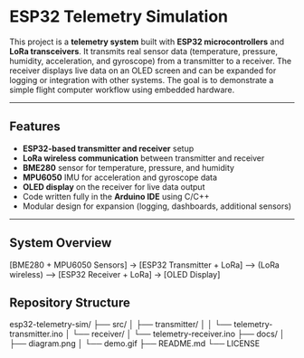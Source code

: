 # ESP32 Telemetry Simulation

This project is a **telemetry system** built with **ESP32 microcontrollers** and **LoRa transceivers**. It transmits real sensor data (temperature, pressure, humidity, acceleration, and gyroscope) from a transmitter to a receiver. The receiver displays live data on an OLED screen and can be expanded for logging or integration with other systems. The goal is to demonstrate a simple flight computer workflow using embedded hardware.

---

## Features
- **ESP32-based transmitter and receiver** setup  
- **LoRa wireless communication** between transmitter and receiver  
- **BME280** sensor for temperature, pressure, and humidity  
- **MPU6050** IMU for acceleration and gyroscope data  
- **OLED display** on the receiver for live data output  
- Code written fully in the **Arduino IDE** using C/C++  
- Modular design for expansion (logging, dashboards, additional sensors)  

---

## System Overview

[BME280 + MPU6050 Sensors] → [ESP32 Transmitter + LoRa]
--> (LoRa wireless) -->
[ESP32 Receiver + LoRa] → [OLED Display]


## Repository Structure

esp32-telemetry-sim/
├── src/
│   ├── transmitter/
│   │   └── telemetry-transmitter.ino
│   └── receiver/
│       └── telemetry-receiver.ino
├── docs/
│   ├── diagram.png
│   └── demo.gif
├── README.md
└── LICENSE

